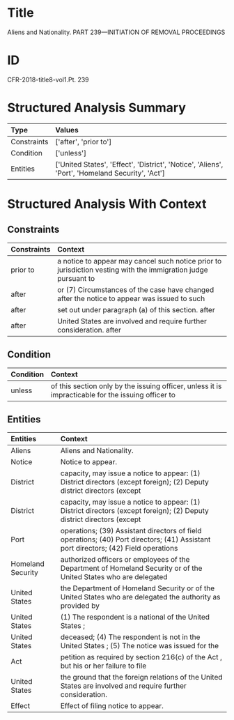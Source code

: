 # Title

 Aliens and Nationality. PART 239—INITIATION OF REMOVAL PROCEEDINGS


# ID

 CFR-2018-title8-vol1.Pt. 239


# Structured Analysis Summary

| Type        | Values                                                                                          |
|:------------|:------------------------------------------------------------------------------------------------|
| Constraints | ['after', 'prior to']                                                                           |
| Condition   | ['unless']                                                                                      |
| Entities    | ['United States', 'Effect', 'District', 'Notice', 'Aliens', 'Port', 'Homeland Security', 'Act'] |


# Structured Analysis With Context

 


## Constraints

| Constraints   | Context                                                                                                        |
|:--------------|:---------------------------------------------------------------------------------------------------------------|
| prior to      | a notice to appear may cancel such notice prior to jurisdiction vesting with the immigration judge pursuant to |
| after         | or (7) Circumstances of the case have changed after the notice to appear was issued to such                    |
| after         | set out under paragraph (a) of this section. after                                                             |
| after         | United States are involved and require further consideration. after                                            |


## Condition

| Condition   | Context                                                                                            |
|:------------|:---------------------------------------------------------------------------------------------------|
| unless      | of this section only by the issuing officer, unless it is impracticable for the issuing officer to |


## Entities

| Entities          | Context                                                                                                                             |
|:------------------|:------------------------------------------------------------------------------------------------------------------------------------|
| Aliens            | Aliens  and Nationality.                                                                                                            |
| Notice            | Notice  to appear.                                                                                                                  |
| District          | capacity, may issue a notice to appear: (1) District directors (except foreign); (2) Deputy district directors (except              |
| District          | capacity, may issue a notice to appear: (1) District directors (except foreign); (2) Deputy district directors (except              |
| Port              | operations; (39) Assistant directors of field operations; (40) Port directors; (41) Assistant port directors; (42) Field operations |
| Homeland Security | authorized officers or employees of the Department of Homeland Security or of the United States who are delegated                   |
| United States     | the Department of Homeland Security or of the United States who are delegated the authority as provided by                          |
| United States     | (1) The respondent is a national of the  United States ;                                                                            |
| United States     | deceased; (4) The respondent is not in the United States ; (5) The notice was issued for the                                        |
| Act               | petition as required by section 216(c) of the Act , but his or her failure to file                                                  |
| United States     | the ground that the foreign relations of the United States  are involved and require further consideration.                         |
| Effect            | Effect  of filing notice to appear.                                                                                                 |


